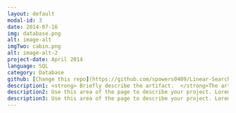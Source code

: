 ```yaml
---
layout: default
modal-id: 3
date: 2014-07-16
img: database.png
alt: image-alt
imgTwo: cabin.png
alt: image-alt-2
project-date: April 2014
language: SQL
category: Database
github: [Change this repo](https://github.com/spowers0409/Linear-Search.git)
description1: <strong> Briefly describe the artifact.  </strong>The artifact that I have chosen is from DAD-220. In this class the objective was to view data from a .csv file that held information about Fleet Maintenance Records. The data table that was provided gave vehicle ID, State, Repair, Reason, Year, Make, and Body Type. The goal was to search for records using any of the data table options and return specified information as well as find common repairs. Below you will see the only table that was created originally, with addition of the customerID that I added myself. 
description2: Use this area of the page to describe your project. Lorem ipsum dolor sit amet, consectetur adipisicing elit. Mollitia neque assumenda ipsam nihil, molestias magnam, recusandae quos quis inventore quisquam velit asperiores, vitae? Reprehenderit soluta, eos quod consequuntur itaque. Nam.
description3: Use this area of the page to describe your project. Lorem ipsum dolor sit amet, consectetur adipisicing elit. Mollitia neque assumenda ipsam nihil, molestias magnam, recusandae quos quis inventore quisquam velit asperiores, vitae? Reprehenderit soluta, eos quod consequuntur itaque. Nam.
---
```

